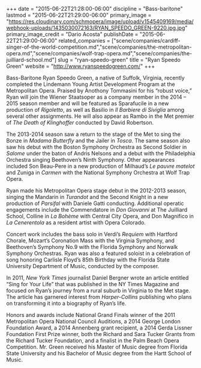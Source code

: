 +++
date = "2015-06-22T21:28:00-06:00"
discipline = "Bass-baritone"
lastmod = "2015-06-22T21:29:00-06:00"
primary_image = "https://res.cloudinary.com/schmopera/image/upload/v1545409169/media/webhook-uploads/1435030072163/RYAN_SPEEDO_GREEN-9220.jpg.jpg"
primary_image_credit = "Dario Acosta"
publishDate = "2015-06-22T21:29:00-06:00"
related_companies = ["scene/companies/cardiff-singer-of-the-world-competition.md","scene/companies/the-metropolitan-opera.md","scene/companies/wolf-trap-opera.md","scene/companies/the-juilliard-school.md"]
slug = "ryan-speedo-green"
title = "Ryan Speedo Green"
website = "http://www.ryanspeedogreen.com/"
+++

Bass-Baritone Ryan Speedo Green, a native of Suffolk, Virginia, recently completed the Lindemann Young Artist Development Program at the Metropolitan Opera. Praised by Anothony Tommasini for his “robust voice,” Ryan will join the Wiener Staatsoper as a company member in the 2014 – 2015 season member and will be featured as Sparafucile in a new production of *Rigoletto*, as well as Basilio in *Il Barbiere di Siviglia* among several other assignments. He will also appear as Rambo in the Met premier of *The Death of Klinghoffer* conducted by David Robertson.

The 2013-2014 season saw a return to the stage of the Met to sing the Bonze in *Madama Butterfly* and the Jailer in *Tosca*. The same season also saw his debut with the Boston Symphony Orchestra as Second Soldier in *Salome* under the baton of Andris Nelsons and a debut with the Philadelphia Orchestra singing Beethoven’s Ninth Symphony. Other appearances included Son Beau-Pere in a new production of Milhaud’s *Le pauvre matelot* and Zuniga in *Carmen* with the National Symphony Orchestra at Wolf Trap Opera.

Ryan made his Metropolitan Opera stage debut in the 2012-2013 season, singing the Mandarin in *Turandot* and the Second Knight in a new production of *Parsifal* with Daniele Gatti conducting. Additional operatic engagements include the Commendatore in *Don Giovanni* at The Juilliard School, Colline in *La Bohème* with Central City Opera, and Don Magnifico in *La Cenerentola* as a resident artist with Opera Colorado.

Concert work includes the bass solo in Verdi’s *Requiem* with Hartford Chorale, Mozart’s Coronation Mass with the Virginia Symphony, and Beethoven’s Symphony No.9 with the Florida Symphony and Norwalk Symphony Orchestras. Ryan was also a featured soloist in a celebration of song honoring Carlisle Floyd’s 85th Birthday with the Florida State University Department of Music, conducted by the composer.

In 2011, *New York Times* journalist Daniel Bergner wrote an article entitled “Sing for Your Life” that was published in the NY Times Magazine and focused on Ryan’s journey from a rural suburb in Virginia to the Met stage. The article has garnered interest from *Harper-Collins* publishing who plans on transforming it into a biography of Ryan’s life.

Honors and awards include National Grand Finals winner of the 2011 Metropolitan Opera National Council Auditions, a 2014 George London Foundation Award, a 2014 Annenberg grant recipient, a 2014 Gerda Lissner Foundation First Prize winner, both the Richard and Sara Tucker Grants from the Richard Tucker Foundation, and a finalist in the Palm Beach Opera Competition. Mr. Green received his Master of Music degree from Florida State University and his Bachelor of Music degree from the Hartt School of Music.
